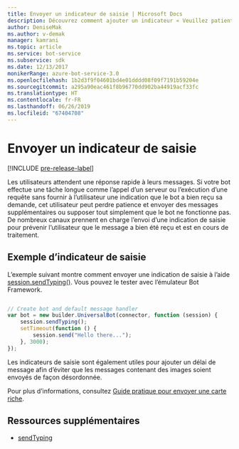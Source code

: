 ```yaml
---
title: Envoyer un indicateur de saisie | Microsoft Docs
description: Découvrez comment ajouter un indicateur « Veuillez patienter » à l’aide du kit SDK Bot Framework pour Node.js de façon à indiquer à un utilisateur qu’un bot traite une demande.
author: DeniseMak
ms.author: v-demak
manager: kamrani
ms.topic: article
ms.service: bot-service
ms.subservice: sdk
ms.date: 12/13/2017
monikerRange: azure-bot-service-3.0
ms.openlocfilehash: 1b2d3f9f04601bd4e01dddd08f09f7191b59204e
ms.sourcegitcommit: a295a90eac461f8b96770dd902ba44919acf33fc
ms.translationtype: HT
ms.contentlocale: fr-FR
ms.lasthandoff: 06/26/2019
ms.locfileid: "67404708"
---
```

# <a name="send-a-typing-indicator"></a>Envoyer un indicateur de saisie 

[!INCLUDE [pre-release-label](../includes/pre-release-label-v3.md)]

Les utilisateurs attendent une réponse rapide à leurs messages. Si votre bot effectue une tâche longue comme l’appel d’un serveur ou l’exécution d’une requête sans fournir à l’utilisateur une indication que le bot a bien reçu sa demande, cet utilisateur peut perdre patience et envoyer des messages supplémentaires ou supposer tout simplement que le bot ne fonctionne pas.
De nombreux canaux prennent en charge l’envoi d’une indication de saisie pour prévenir l’utilisateur que le message a bien été reçu et est en cours de traitement.


## <a name="typing-indicator-example"></a>Exemple d’indicateur de saisie

L’exemple suivant montre comment envoyer une indication de saisie à l’aide [session.sendTyping()][SendTyping].  Vous pouvez le tester avec l’émulateur Bot Framework.


```javascript

// Create bot and default message handler
var bot = new builder.UniversalBot(connector, function (session) {
    session.sendTyping();
    setTimeout(function () {
        session.send("Hello there...");
    }, 3000);
});
```

Les indicateurs de saisie sont également utiles pour ajouter un délai de message afin d’éviter que les messages contenant des images soient envoyés de façon désordonnée.

Pour plus d’informations, consultez [Guide pratique pour envoyer une carte riche](bot-builder-nodejs-send-rich-cards.md).


## <a name="additional-resources"></a>Ressources supplémentaires

* [sendTyping][SendTyping]


[SendTyping]: https://docs.botframework.com/node/builder/chat-reference/classes/_botbuilder_d_.session#sendtyping
[IMessage]: http://docs.botframework.com/node/builder/chat-reference/interfaces/_botbuilder_d_.imessage
